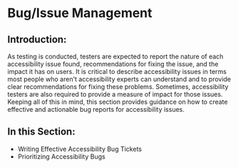 # Bug/Issue Management

## Introduction:

As testing is conducted, testers are expected to report the nature of each accessibility issue found, recommendations for fixing the issue, and the impact it has on users. It is critical to describe accessibility issues in terms most people who aren't accessibility experts can understand and to provide clear recommendations for fixing these problems. Sometimes, accessibility testers are also required to provide a measure of impact for those issues. Keeping all of this in mind, this section provides guidance on how to create effective and actionable bug reports for accessibility issues.

## In this Section:

- Writing Effective Accessibility Bug Tickets
- Prioritizing Accessibility Bugs
